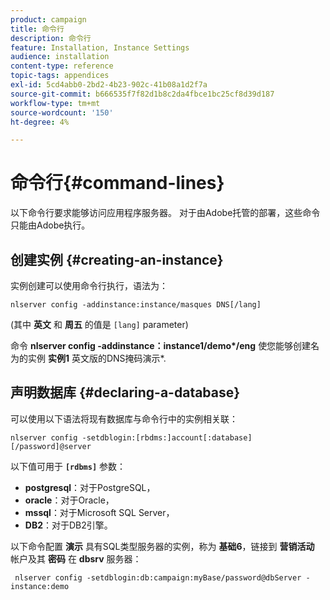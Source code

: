 ```yaml
---
product: campaign
title: 命令行
description: 命令行
feature: Installation, Instance Settings
audience: installation
content-type: reference
topic-tags: appendices
exl-id: 5cd4abb0-2bd2-4b23-902c-41b08a1d2f7a
source-git-commit: b666535f7f82d1b8c2da4fbce1bc25cf8d39d187
workflow-type: tm+mt
source-wordcount: '150'
ht-degree: 4%

---
```


# 命令行{#command-lines}



以下命令行要求能够访问应用程序服务器。 对于由Adobe托管的部署，这些命令只能由Adobe执行。

## 创建实例 {#creating-an-instance}

实例创建可以使用命令行执行，语法为：

```
nlserver config -addinstance:instance/masques DNS[/lang]
```

(其中 **英文** 和 **周五** 的值是 `[lang]` parameter)

命令 **nlserver config -addinstance：instance1/demo&#42;/eng** 使您能够创建名为的实例 **实例1** 英文版的DNS掩码演示&#42;.

## 声明数据库 {#declaring-a-database}

可以使用以下语法将现有数据库与命令行中的实例相关联：

```
nlserver config -setdblogin:[rbdms:]account[:database][/password]@server
```

以下值可用于 **`[rdbms]`** 参数：

* **postgresql**：对于PostgreSQL，
* **oracle**：对于Oracle，
* **mssql**：对于Microsoft SQL Server，
* **DB2**：对于DB2引擎。

以下命令配置 **演示** 具有SQL类型服务器的实例，称为 **基础6**，链接到 **营销活动** 帐户及其 **密码** 在 **dbsrv** 服务器：

```
 nlserver config -setdblogin:db:campaign:myBase/password@dbServer -instance:demo
```
